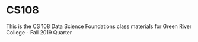 # CS108
This is the CS 108 Data Science Foundations class materials for Green River College - Fall 2019 Quarter
